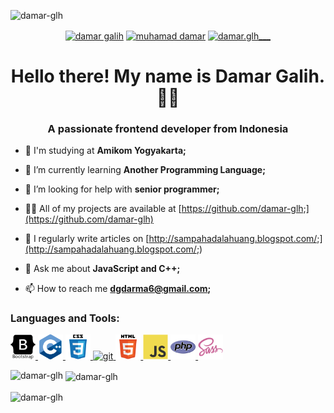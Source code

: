 <p align="left"> <img src="https://komarev.com/ghpvc/?username=damar-glh&label=Profile%20views&color=0e75b6&style=flat" alt="damar-glh" /> </p>


<p align="center" margin="10px">
<a href="https://www.linkedin.com/in/damar-galih-7b5a1124b" target="blank"><img align="center" src="https://raw.githubusercontent.com/rahuldkjain/github-profile-readme-generator/master/src/images/icons/Social/linked-in-alt.svg" alt="damar galih" height="30" width="40" /></a>
<a href="https://m.facebook.com/damar.galih.737001?eav=Afa9DNwI3eeZdM4SEa1m0T6kViMZzc6Ev-QMEYKxKS399U--jRaVJbhvp0rNzTTBRe8&paipv=" target="blank"><img align="center" src="https://raw.githubusercontent.com/rahuldkjain/github-profile-readme-generator/master/src/images/icons/Social/facebook.svg" alt="muhamad damar" height="30" width="40" /></a>
<a href="https://www.instagram.com/invites/contact/?i=1qn7f0ctoxn2r&utm_content=4rioy6h" target="blank"><img align="center" src="https://raw.githubusercontent.com/rahuldkjain/github-profile-readme-generator/master/src/images/icons/Social/instagram.svg" alt="damar.glh___" height="30" width="40" /></a>
</p>

<h1 align="center">Hello there! My name is Damar Galih. 👋🤓</h1>
<h3 align="center">A passionate frontend developer from Indonesia</h3>


- 🔭 I'm studying at **Amikom Yogyakarta;**

- 🌱 I’m currently learning **Another Programming Language;**

- 🤝 I’m looking for help with **senior programmer;**

- 👨‍💻 All of my projects are available at [https://github.com/damar-glh;](https://github.com/damar-glh)

- 📝 I regularly write articles on [http://sampahadalahuang.blogspot.com/;](http://sampahadalahuang.blogspot.com/;)

- 💬 Ask me about **JavaScript and C++;**

- 📫 How to reach me **dgdarma6@gmail.com;**

<h3 align="left">Languages and Tools:</h3>
<p align="left"> <a href="https://getbootstrap.com" target="_blank" rel="noreferrer"> <img src="https://raw.githubusercontent.com/devicons/devicon/master/icons/bootstrap/bootstrap-plain-wordmark.svg" alt="bootstrap" width="40" height="40"/> </a> <a href="https://www.w3schools.com/cpp/" target="_blank" rel="noreferrer"> <img src="https://raw.githubusercontent.com/devicons/devicon/master/icons/cplusplus/cplusplus-original.svg" alt="cplusplus" width="40" height="40"/> </a> <a href="https://www.w3schools.com/css/" target="_blank" rel="noreferrer"> <img src="https://raw.githubusercontent.com/devicons/devicon/master/icons/css3/css3-original-wordmark.svg" alt="css3" width="40" height="40"/> </a> <a href="https://git-scm.com/" target="_blank" rel="noreferrer"> <img src="https://www.vectorlogo.zone/logos/git-scm/git-scm-icon.svg" alt="git" width="40" height="40"/> </a> <a href="https://www.w3.org/html/" target="_blank" rel="noreferrer"> <img src="https://raw.githubusercontent.com/devicons/devicon/master/icons/html5/html5-original-wordmark.svg" alt="html5" width="40" height="40"/> </a> <a href="https://developer.mozilla.org/en-US/docs/Web/JavaScript" target="_blank" rel="noreferrer"> <img src="https://raw.githubusercontent.com/devicons/devicon/master/icons/javascript/javascript-original.svg" alt="javascript" width="40" height="40"/> </a> <a href="https://www.php.net" target="_blank" rel="noreferrer"> <img src="https://raw.githubusercontent.com/devicons/devicon/master/icons/php/php-original.svg" alt="php" width="40" height="40"/> </a> <a href="https://sass-lang.com" target="_blank" rel="noreferrer"> <img src="https://raw.githubusercontent.com/devicons/devicon/master/icons/sass/sass-original.svg" alt="sass" width="40" height="40"/> </a> </p>

<p><img align="left" src="https://github-readme-stats.vercel.app/api/top-langs?username=damar-glh&show_icons=true&locale=en&layout=compact" alt="damar-glh" /></p>

<p>&nbsp;<img align="center" src="https://github-readme-stats.vercel.app/api?username=damar-glh&show_icons=true&locale=en" alt="damar-glh" /></p>

<p><img align="center" src="https://github-readme-streak-stats.herokuapp.com/?user=damar-glh&" alt="damar-glh" /></p>
